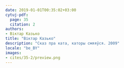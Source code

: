 ```yaml
---
date: 2019-01-01T00:35:02+03:00
cytuj-pdf:
  page: 35
  citation: 2
authors:
- Віктар Казько
title: "Віктар Казько"
description: "Сказ пра ката, каторы смяяўся. 2009"
locale: "be_BY"
images:
- cites/35-2/preview.png
---
```

